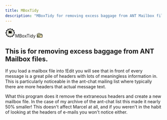 ```yaml
---
title: MBoxTidy
description: "MBoxTidy for removing excess baggage from ANT Mailbox files"
---
```


<img class="icon" src="icon/util.gif" alt="*" width="32" height="31" />MBoxTidy <a href="software/"><img src="icon/dl0.gif" alt="[0]" width="18" height="14" /></a>

## This is for removing excess baggage from ANT Mailbox files.

If you load a mailbox file into !Edit you will see that in front of
every message is a great pile of headers with lots of meaningless
information in. This is particularly noticeable in the ant-chat
mailing list where typically there are more headers that actual
message text.

What this program does it remove the extraneous headers and create a
new mailbox file. In the case of my archive of the ant-chat list this
made it nearly 50% smaller! This doesn't affect Marcel at all, and if
you weren't in the habit of looking at the headers of e-mails you
won't notice either.
